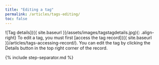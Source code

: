 ```yaml
---
title: "Editing a tag"
permalink: /articles/tags-editing/
toc: false
---
```


![Tag details]({{ site.baseurl }}/assets/images/tagstagdetails.jpg){: .align-right} To edit a tag, you must first [access the tag record]({{ site.baseurl }}/articles/tags-accessing-record/). You can edit the tag by clicking the Details button in the top right corner of the record.

{% include step-separator.md %}
